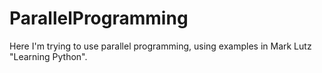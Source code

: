 # ParallelProgramming


Here I'm trying to use parallel programming, using examples in Mark Lutz "Learning Python".
